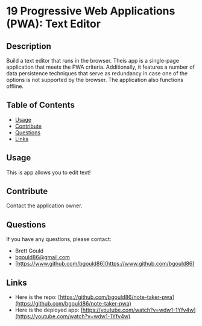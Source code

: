 # 19 Progressive Web Applications (PWA): Text Editor

## Description

Build a text editor that runs in the browser. Theis app is a single-page application that meets the PWA criteria. Additionally, it features a number of data persistence techniques that serve as redundancy in case one of the options is not supported by the browser. The application also functions offline.

## Table of Contents

- [Usage](#usage)
- [Contribute](#contribute)
- [Questions](#questions)
- [Links](#links)

## Usage

This is app allows you to edit text!

## Contribute

Contact the application owner.

## Questions

If you have any questions, please contact:

- Brett Gould
- bgould86@gmail.com
- [https://www.github.com/bgould86](https://www.github.com/bgould86)

## Links

- Here is the repo: [https://github.com/bgould86/note-taker-pwa](https://github.com/bgould86/note-taker-pwa)
- Here is the deployed app: [https://youtube.com/watch?v=wdw1-1Yfv4w](https://youtube.com/watch?v=wdw1-1Yfv4w)
